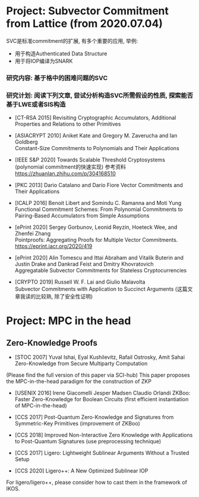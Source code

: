 # Project: Subvector Commitment from Lattice (from 2020.07.04)

SVC是标准commitment的扩展, 有多个重要的应用, 举例: 
* 用于构造Authenticated Data Structure
* 用于将IOP编译为SNARK

### 研究内容: 基于格中的困难问题的SVC

### 研究计划: 阅读下列文章, 尝试分析构造SVC所需假设的性质, 探索能否基于LWE或者SIS构造

- [CT-RSA 2015]
Revisiting Cryptographic Accumulators, Additional Properties and Relations to other Primitives

- [ASIACRYPT 2010] Aniket Kate and Gregory M. Zaverucha and Ian Goldberg  
Constant-Size Commitments to Polynomials and Their Applications 

- [IEEE S&P 2020] Towards Scalable Threshold Cryptosystems (polynomial commitment的快速实现)
参考资料 https://zhuanlan.zhihu.com/p/304168510

- [PKC 2013] Dario Catalano and Dario Fiore 
Vector Commitments and Their Applications

- [ICALP 2016] Benoit Libert and Somindu C. Ramanna and Moti Yung   
Functional Commitment Schemes: From Polynomial Commitments to Pairing-Based Accumulators from Simple Assumptions

- [ePrint 2020] Sergey Gorbunov, Leonid Reyzin, Hoeteck Wee, and Zhenfei Zhang  
Pointproofs: Aggregating Proofs for Multiple Vector Commitments. https://eprint.iacr.org/2020/419

- [ePrint 2020] Alin Tomescu and Ittai Abraham and Vitalik Buterin and Justin Drake and Dankrad Feist and Dmitry Khovratovich  
Aggregatable Subvector Commitments for Stateless Cryptocurrencies

- [CRYPTO 2019] Russell W. F. Lai and Giulio Malavolta  
Subvector Commitments with Application to Succinct Arguments (这篇文章我读的比较熟, 除了安全性证明)

# Project: MPC in the head

## Zero-Knowledge Proofs

- [STOC 2007] Yuval Ishai, Eyal Kushilevitz, Rafail Ostrosky, Amit Sahai  
Zero-Knowledge from Secure Multiparty Computation 

(Please find the full version of this paper via SCI-hub)
This paper proposes the MPC-in-the-head paradigm for the construction of ZKP

- [USENIX 2016] Irene Giacomelli Jesper Madsen Claudio Orlandi 
ZKBoo: Faster Zero-Knowledge for Boolean Circuits (first efficient instantiation of MPC-in-the-head)

- [CCS 2017] Post-Quantum Zero-Knowledge and Signatures from Symmetric-Key Primitives (improvement of ZKBoo)

- [CCS 2018] Improved Non-Interactive Zero Knowledge with Applications to Post-Quantum Signatures (use preprocessing technique)

- [CCS 2017] Ligero: Lightweight Sublinear Arguments Without a Trusted Setup

- [CCS 2020] Ligero++: A New Optimized Sublinear IOP

For ligero/ligero++, please consider how to cast them in the framework of IKOS. 












